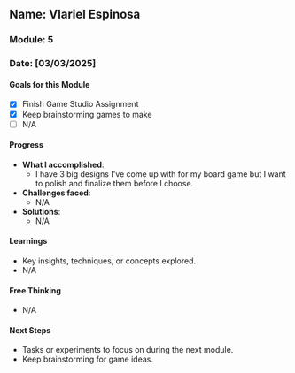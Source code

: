 <!-- Markdown Docs: https://docs.github.com/en/get-started/writing-on-github/getting-started-with-writing-and-formatting-on-github/basic-writing-and-formatting-syntax -->
## Name: Vlariel Espinosa
### Module: 5

<!-- Repeat the below as needed-->
### Date: [03/03/2025]

#### Goals for this Module
- [X] Finish Game Studio Assignment
- [X] Keep brainstorming games to make
- [ ] N/A

#### Progress
- **What I accomplished**:
  - I have 3 big designs I've come up with for my board game but I want to polish and finalize them before I choose.
- **Challenges faced**:
  - N/A
- **Solutions**:
  - N/A

#### Learnings
- Key insights, techniques, or concepts explored.
- N/A

#### Free Thinking
- N/A
<!--

- Example prompts:
  - "What if the player interactions were asynchronous instead of real-time?"
  - "How could ECS improve performance in this system?"
  - "Does my current design support scalability? How can it improve?"
  
-->

#### Next Steps
- Tasks or experiments to focus on during the next module.
- Keep brainstorming for game ideas.
